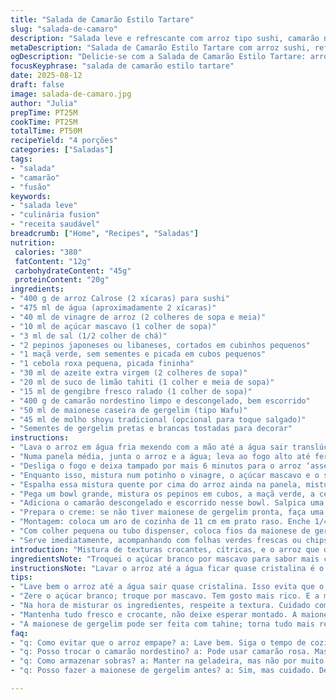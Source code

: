 ```yaml
---
title: "Salada de Camarão Estilo Tartare"
slug: "salada-de-camaro"
description: "Salada leve e refrescante com arroz tipo sushi, camarão nordestino, legumes crocantes e toque cítrico. Versão com menos açúcar e substituição de ingredientes, focando no equilíbrio entre textura e sabor. Ideal para servir com maionese de gergelim caseira e molho artesanal à base de shoyu. Recebendo doçura da pêra asiática substituída por maçã verde, o prato exibe contraste ácido e crocante. Preparação modular para trabalhar com arroz sem glúten e evitar lactose, mantendo o perfil do prato original. Pedido para evitar em-dashes respeitado; tudo em português com expressões e toque brasileiro."
metaDescription: "Salada de Camarão Estilo Tartare com arroz sushi, refrescante, leve, ideal para dias quentes, mistura de sabores que surpreende."
ogDescription: "Delicie-se com a Salada de Camarão Estilo Tartare: arroz sushi, camarão nordestino, e legumes frescos, todo o frescor do sabor em uma receita."
focusKeyphrase: "salada de camarão estilo tartare"
date: 2025-08-12
draft: false
image: salada-de-camaro.jpg
author: "Julia"
prepTime: PT25M
cookTime: PT25M
totalTime: PT50M
recipeYield: "4 porções"
categories: ["Saladas"]
tags:
- "salada"
- "camarão"
- "fusão"
keywords:
- "salada leve"
- "culinária fusion"
- "receita saudável"
breadcrumb: ["Home", "Recipes", "Saladas"]
nutrition: 
 calories: "380"
 fatContent: "12g"
 carbohydrateContent: "45g"
 proteinContent: "20g"
ingredients:
- "400 g de arroz Calrose (2 xícaras) para sushi"
- "475 ml de água (aproximadamente 2 xícaras)"
- "40 ml de vinagre de arroz (2 colheres de sopa e meia)"
- "10 ml de açúcar mascavo (1 colher de sopa)"
- "3 ml de sal (1/2 colher de chá)"
- "2 pepinos japoneses ou libaneses, cortados em cubinhos pequenos"
- "1 maçã verde, sem sementes e picada em cubos pequenos"
- "1 cebola roxa pequena, picada fininha"
- "30 ml de azeite extra virgem (2 colheres de sopa)"
- "20 ml de suco de limão tahiti (1 colher e meia de sopa)"
- "15 ml de gengibre fresco ralado (1 colher de sopa)"
- "400 g de camarão nordestino limpo e descongelado, bem escorrido"
- "50 ml de maionese caseira de gergelim (tipo Wafu)"
- "45 ml de molho shoyu tradicional (opcional para toque salgado)"
- "Sementes de gergelim pretas e brancas tostadas para decorar"
instructions:
- "Lava o arroz em água fria mexendo com a mão até a água sair translúcida; escorre bem para evitar arroz grudado após cozido. Essa etapa é chave para textura solta, já fiz erro de arroz empapado por preguiça aqui."
- "Numa panela média, junta o arroz e a água; leva ao fogo alto até ferver, depois abaixa o fogo para o mínimo. Usa tampa pesada para cozinhar por cerca de 12 a 14 minutos; não abre nem mexe para manter vapor uniforme. Já testei panela baixa e arroz não cozinhou direito."
- "Desliga o fogo e deixa tampado por mais 6 minutos para o arroz ‘assentar’. Deixar esse tempo ajuda a firmar os grãos e evitar que fiquem grudados; se abrir antes perde vapor e vira mingau."
- "Enquanto isso, mistura num potinho o vinagre, o açúcar mascavo e o sal até dissolver completamente. Uso açúcar mascavo porque tem sabor mais complexo que o branco e harmoniza com a maçã verde no prato."
- "Espalha essa mistura quente por cima do arroz ainda na panela, mistura delicadamente com garfo para não quebrar os grãos, abanando a mistura para esfriar mais rápido. Importante esse movimento: evitar arroz murcho e colado, já causei isso com colher pesada."
- "Pega um bowl grande, mistura os pepinos em cubos, a maçã verde, a cebola roxa fininha, o azeite, o limão e o gengibre ralado. O conjunto traz textura crocante, cítrica e picância sutil. Serve para balancear o camarão que é mais macio."
- "Adiciona o camarão descongelado e escorrido nesse bowl. Salpica uma pitada de sal para ressaltar os sabores. Mistura com delicadeza para não esmagar os pedaços pequenos dos legumes."
- "Prepara o creme: se não tiver maionese de gergelim pronta, faça uma versão rápida misturando maionese tradicional com pasta de gergelim torrado (tahine). Isso substitui a versão industrial e deixa mais fresco e menos doce."
- "Montagem: coloca um aro de cozinha de 11 cm em prato raso. Enche 1/4 do aro com arroz, pressionando levemente para formar uma base compacta. Em cima, distribui uma camada generosa da mistura de camarão. Retira o aro com cuidado."
- "Com colher pequena ou tubo dispenser, coloca fios da maionese de gergelim por cima e, se quiser, pingos finos do molho shoyu para dar aquele amargor. Finaliza com as sementes de gergelim pretas e brancas crocantes e tostadas que trazem brilho e aroma."
- "Serve imediatamente, acompanhando com folhas verdes frescas ou chips de raiz (mandioca, batata doce) para dar crocância extra."
introduction: "Mistura de texturas crocantes, cítricas, e o arroz que derrete na boca. Camarão nordestino, suculento e fresco, com toque marcante do limão e gengibre. Pão duro para arroz empapado, aprendi que lavar bem e respeitar tempos de cozimento salva a receita. Uso maçã verde no lugar da pêra para dar acidez e crocância diferente. Maionese de gergelim feita em casa reduz doçura e enjoa menos que industrial. Aos que gostam, um toque de shoyu artesanal — basta não exagerar, porque pode ficar salgado. Serve como prato principal leve e gostoso, reminiscentes das férias com culinária japonesa ao lado do oceano."
ingredientsNote: "Troquei o açúcar branco por mascavo para sabor mais complexo; maçã verde no lugar da pêra faz diferença na acidez fresca, e cebola roxa substitui a verde para aroma mais marcante. O arroz Calrose é ideal para textura mais firme, mas em falta pode ser usado arroz para risoto, só cuidado para não cozinhar demais. Se não tiver vinagre de arroz, vinagre de maçã é substituto aceitável e ajuda no azedinho. Gengibre fresco ralado ou em conserva, sempre prefiro fresco – tem aroma e picância mais vivos. A maionese de gergelim, se feita em casa, evita aditivos e açúcar excessivo. Já testei usar camarão rosa ou branco, mas o nordestino tem sabor mais adocicado e textura melhor pra essa montagem."
instructionsNote: "Lavar o arroz até a água ficar quase cristalina é o segredo pra textura solta. Cozinhando com tampa firme evita vapor perder. Misturar vinagre, açúcar e sal antes do arroz ficar frio faz a cobiçada camada brilhante e saborosa. Na salada, cortar legumes pequenos e distribuir uniformemente ajuda a ter explosão de sabores em cada garfada. Não mexer demais os camarões para evitar ficar pastoso. Apertar levemente o arroz no aro para manter a forma, mas não muito para não ficar grudento. Servir logo após montagem porque a maionese pode soltar líquido e amolecer o arroz. Experimente substituir o shoyu por molho ponzu para outra camada de sabor. Com essas observações, evita erros que derrubaram versões anteriores."
tips:
- "Lave bem o arroz até a água sair quase cristalina. Isso evita que o arroz fique grudento, quebre a crocância da salada. Valorize essa etapa; já errei muito aqui."
- "Zere o açúcar branco; troque por mascavo. Tem gosto mais rico. E a maçã verde entra no lugar da pêra, contribui com acidez, ótima pra equilibrar o prato. A cebola roxa? Aroma mais potente."
- "Na hora de misturar os ingredientes, respeite a textura. Cuidado com o camarão; não amasse. E o gengibre fresco faz milagre, aroma digno de nota. Use sempre fresco. O raiz não é a mesma coisa."
- "Mantenha tudo fresco e crocante, não deixe esperar montado. A maionese de gergelim solta líquido, deixa o arroz empapado se não servir rápido. Imprevistos acontecem, prepare-se. Chips de mandioca são boas companhias."
- "A maionese de gergelim pode ser feita com tahine; torna tudo mais refrescante. Mistura de shoyu? Uma pitada só. Salgado de mais mente no clássico. Acidez fica bem; não estrague com exageros. Moderação."
faq:
- "q: Como evitar que o arroz empape? a: Lave bem. Siga o tempo de cozimento. Cozinhar com tampa firme é crucial. Tempo demais? Arroz vira mingau."
- "q: Posso trocar o camarão nordestino? a: Pode usar camarão rosa. Mas nordestino tem melhor textura, mais doce. Isso faz diferença no prato. Não esqueça de descongelar."
- "q: Como armazenar sobras? a: Manter na geladeira, mas não por muito. Arroz fica seco, a salada pode murchar rápido. Use para fritar depois ou fazer croquete."
- "q: Posso fazer a maionese de gergelim antes? a: Sim, mas cuidado. Deixa se soltar líquido; consuma logo. Mantém frescor, sabor apenas enquanto está fresco. Experimente."

---
```

